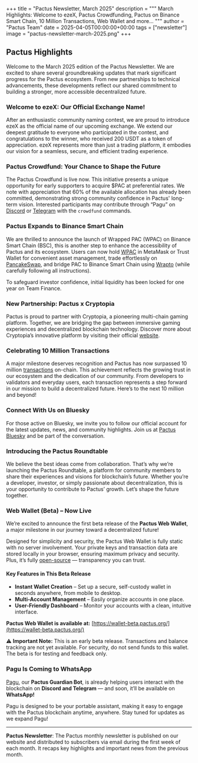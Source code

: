 +++
title = "Pactus Newsletter, March 2025"
description = """
March Highlights: Welcome to ezeX, Pactus Crowdfunding, Pactus on Binance Smart Chain,
10 Million Transactions, Web Wallet and more...
"""
author = "Pactus Team"
date = 2025-04-05T00:00:00+00:00
tags = ["newsletter"]
image = "pactus-newsletter-march-2025.png"
+++

## Pactus Highlights

Welcome to the March 2025 edition of the Pactus Newsletter.
We are excited to share several groundbreaking updates that mark significant progress for the Pactus ecosystem.
From new partnerships to technical advancements,
these developments reflect our shared commitment to building a stronger, more accessible decentralized future.

### Welcome to ezeX: Our Official Exchange Name!

After an enthusiastic community naming contest, we are proud to
introduce ezeX as the official name of our upcoming exchange.
We extend our deepest gratitude to everyone who participated in the contest,
and congratulations to the winner, who received 200 USDT as a token of appreciation.
ezeX represents more than just a trading platform, it embodies our vision for a
seamless, secure, and efficient trading experience.

### Pactus Crowdfund: Your Chance to Shape the Future

The Pactus Crowdfund is live now.
This initiative presents a unique opportunity for early supporters to acquire $PAC at preferential rates.
We note with appreciation that 60% of the available allocation has already been committed,
demonstrating strong community confidence in Pactus' long-term vision.
Interested participants may contribute through “Pagu”
on [Discord](https://discord.gg/H5vZkNnXCu) or
[Telegram](https://t.me/pactus_pagu_bot) with the `crowdfund` commands.

### Pactus Expands to Binance Smart Chain

We are thrilled to announce the launch of Wrapped PAC (WPAC) on Binance Smart Chain (BSC),
this is another step to enhance the accessibility of Pactus and its ecosystem.
Users can now hold [WPAC](https://bscscan.com/token/0x10004a9A742ec135c686C9aCed00FA3C93D66866)
in MetaMask or Trust Wallet for convenient asset management, trade effortlessly on
[PancakeSwap](https://pancakeswap.finance/),
and bridge PAC to Binance Smart Chain using
[Wrapto](https://wrapto.app/) (while carefully following all instructions).

To safeguard investor confidence, initial liquidity has been locked for one year on Team Finance.

### New Partnership: Pactus x Cryptopia

Pactus is proud to partner with Cryptopia, a pioneering multi-chain gaming platform.
Together, we are bridging the gap between immersive gaming experiences and decentralized blockchain technology.
Discover more about Cryptopia’s innovative platform by visiting their official [website](https://cryptopia.network/).

### Celebrating 10 Million Transactions

A major milestone deserves recognition and Pactus has now surpassed
10 million [transactions](https://pacviewer.com/transactions) on-chain.
This achievement reflects the growing trust in our ecosystem and the dedication of our community.
From developers to validators and everyday users, each transaction represents a
step forward in our mission to build a decentralized future. Here’s to the next 10 million and beyond!

### Connect With Us on Bluesky

For those active on Bluesky, we invite you to follow our official account for the
latest updates, news, and community highlights.
Join us at [Pactus Bluesky](https://bsky.app/profile/pactuschain.bsky.social) and be part of the conversation.

### Introducing the Pactus Roundtable

We believe the best ideas come from collaboration.
That’s why we’re launching the Pactus Roundtable, a platform for community members to
share their experiences and visions for blockchain’s future.
Whether you’re a developer, investor, or simply passionate about decentralization,
this is your opportunity to contribute to Pactus’ growth. Let’s shape the future together.

### Web Wallet (Beta) – Now Live

We’re excited to announce the first beta release of the **Pactus Web Wallet**,
a major milestone in our journey toward a decentralized future!

Designed for simplicity and security, the Pactus Web Wallet is fully static with no server involvement.
Your private keys and transaction data are stored locally in your browser,
ensuring maximum privacy and security. Plus, it’s fully [open-source](https://github.com/pactus-project/pactus-wallet)
— transparency you can trust.

#### Key Features in This Beta Release

- **Instant Wallet Creation** – Set up a secure, self-custody wallet in seconds anywhere, from mobile to desktop.
- **Multi-Account Management** – Easily organize accounts in one place.
- **User-Friendly Dashboard** – Monitor your accounts with a clean, intuitive interface.

**Pactus Web Wallet is available at:**
[https://wallet-beta.pactus.org/](https://wallet-beta.pactus.org/)

⚠️ **Important Note:** This is an early beta release. Transactions and balance tracking are not yet available.
For security, do not send funds to this wallet. The beta is for testing and feedback only.

### Pagu Is Coming to WhatsApp

[Pagu](https://github.com/pagu-project/pagu),
our **Pactus Guardian Bot**, is already helping users interact with the blockchain on **Discord and Telegram** —
and soon, it’ll be available on **WhatsApp!**

Pagu is designed to be your portable assistant, making it easy to engage with the Pactus blockchain anytime, anywhere.
Stay tuned for updates as we expand Pagu!

---

**Pactus Newsletter**: The Pactus monthly newsletter is published on our website and
distributed to subscribers via email during the first week of each month.
It recaps key highlights and important news from the previous month.

